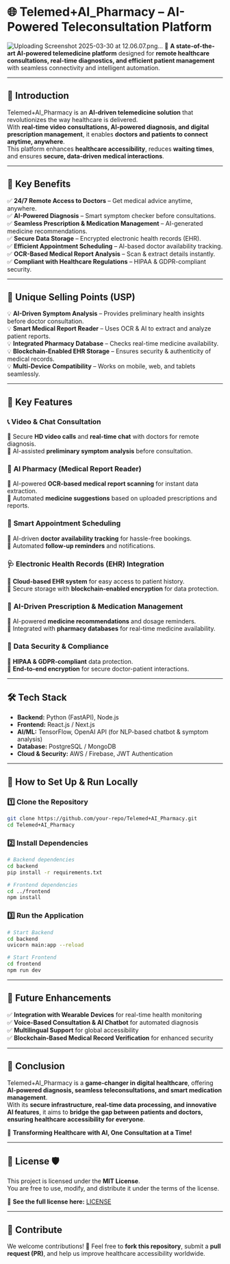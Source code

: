 # 🌐 **Telemed+AI_Pharmacy – AI-Powered Teleconsultation Platform**  


![Uploading Screenshot 2025-03-30 at 12.06.07.png…]()
🚀 **A state-of-the-art AI-powered telemedicine platform** designed for **remote healthcare consultations, real-time diagnostics, and efficient patient management** with seamless connectivity and intelligent automation.

---

## 📌 **Introduction**  
Telemed+AI_Pharmacy is an **AI-driven telemedicine solution** that revolutionizes the way healthcare is delivered.  
With **real-time video consultations, AI-powered diagnosis, and digital prescription management**, it enables **doctors and patients to connect anytime, anywhere**.  
This platform enhances **healthcare accessibility**, reduces **waiting times**, and ensures **secure, data-driven medical interactions**.

---

## 🎯 **Key Benefits**  
✅ **24/7 Remote Access to Doctors** – Get medical advice anytime, anywhere.  
✅ **AI-Powered Diagnosis** – Smart symptom checker before consultations.  
✅ **Seamless Prescription & Medication Management** – AI-generated medicine recommendations.  
✅ **Secure Data Storage** – Encrypted electronic health records (EHR).  
✅ **Efficient Appointment Scheduling** – AI-based doctor availability tracking.  
✅ **OCR-Based Medical Report Analysis** – Scan & extract details instantly.  
✅ **Compliant with Healthcare Regulations** – HIPAA & GDPR-compliant security.  

---

## 🌟 **Unique Selling Points (USP)**  
💡 **AI-Driven Symptom Analysis** – Provides preliminary health insights before doctor consultation.  
💡 **Smart Medical Report Reader** – Uses OCR & AI to extract and analyze patient reports.  
💡 **Integrated Pharmacy Database** – Checks real-time medicine availability.  
💡 **Blockchain-Enabled EHR Storage** – Ensures security & authenticity of medical records.  
💡 **Multi-Device Compatibility** – Works on mobile, web, and tablets seamlessly.  

---

## 🔹 **Key Features**  

### 📞 **Video & Chat Consultation**  
🔹 Secure **HD video calls** and **real-time chat** with doctors for remote diagnosis.  
🔹 AI-assisted **preliminary symptom analysis** before consultation.  

### 🏥 **AI Pharmacy (Medical Report Reader)**  
🔹 AI-powered **OCR-based medical report scanning** for instant data extraction.  
🔹 Automated **medicine suggestions** based on uploaded prescriptions and reports.  

### 📅 **Smart Appointment Scheduling**  
🔹 AI-driven **doctor availability tracking** for hassle-free bookings.  
🔹 Automated **follow-up reminders** and notifications.  

### 🩺 **Electronic Health Records (EHR) Integration**  
🔹 **Cloud-based EHR system** for easy access to patient history.  
🔹 Secure storage with **blockchain-enabled encryption** for data protection.  

### 💊 **AI-Driven Prescription & Medication Management**  
🔹 AI-powered **medicine recommendations** and dosage reminders.  
🔹 Integrated with **pharmacy databases** for real-time medicine availability.  

### 🔐 **Data Security & Compliance**  
🔹 **HIPAA & GDPR-compliant** data protection.  
🔹 **End-to-end encryption** for secure doctor-patient interactions.  

---

## 🛠 **Tech Stack**  
- **Backend:** Python (FastAPI), Node.js  
- **Frontend:** React.js / Next.js  
- **AI/ML:** TensorFlow, OpenAI API (for NLP-based chatbot & symptom analysis)  
- **Database:** PostgreSQL / MongoDB  
- **Cloud & Security:** AWS / Firebase, JWT Authentication  

---

## 🚀 **How to Set Up & Run Locally**  

### 1️⃣ **Clone the Repository**  
```sh  
git clone https://github.com/your-repo/Telemed+AI_Pharmacy.git  
cd Telemed+AI_Pharmacy  
```

### 2️⃣ **Install Dependencies**  
```sh  
# Backend dependencies  
cd backend  
pip install -r requirements.txt  

# Frontend dependencies  
cd ../frontend  
npm install  
```

### 3️⃣ **Run the Application**  
```sh  
# Start Backend  
cd backend  
uvicorn main:app --reload  

# Start Frontend  
cd frontend  
npm run dev  
```

---

## 🎯 **Future Enhancements**  
✅ **Integration with Wearable Devices** for real-time health monitoring  
✅ **Voice-Based Consultation & AI Chatbot** for automated diagnosis  
✅ **Multilingual Support** for global accessibility  
✅ **Blockchain-Based Medical Record Verification** for enhanced security  

---

## 🎉 **Conclusion**  
Telemed+AI_Pharmacy is a **game-changer in digital healthcare**, offering **AI-powered diagnosis, seamless teleconsultations, and smart medication management**.  
With its **secure infrastructure, real-time data processing, and innovative AI features**, it aims to **bridge the gap between patients and doctors, ensuring healthcare accessibility for everyone**.  

💙 **Transforming Healthcare with AI, One Consultation at a Time!**  

---

## 📜 **License** 🛡️  
This project is licensed under the **MIT License**.  
You are free to use, modify, and distribute it under the terms of the license.  

📄 **See the full license here:** [LICENSE](LICENSE)  

---  

## 🤝 **Contribute**  
We welcome contributions! 🚀 Feel free to **fork this repository**, submit a **pull request (PR)**, and help us improve healthcare accessibility worldwide.  

